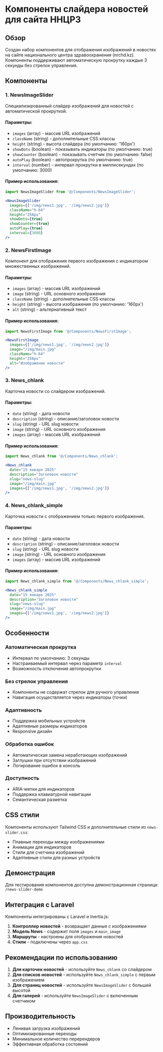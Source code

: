 # Компоненты слайдера новостей для сайта ННЦРЗ

## Обзор

Создан набор компонентов для отображения изображений в новостях на сайте национального центра здравоохранения (nrchd.kz). Компоненты поддерживают автоматическую прокрутку каждые 3 секунды без стрелок управления.

## Компоненты

### 1. NewsImageSlider

Специализированный слайдер изображений для новостей с автоматической прокруткой.

#### Параметры:
- `images` (array) - массив URL изображений
- `className` (string) - дополнительные CSS классы
- `height` (string) - высота слайдера (по умолчанию: '160px')
- `showDots` (boolean) - показывать индикаторы (по умолчанию: true)
- `showCounter` (boolean) - показывать счетчик (по умолчанию: false)
- `autoPlay` (boolean) - автопрокрутка (по умолчанию: true)
- `interval` (number) - интервал прокрутки в миллисекундах (по умолчанию: 3000)

#### Пример использования:
```jsx
import NewsImageSlider from '@/Components/NewsImageSlider';

<NewsImageSlider 
  images={['/img/news1.jpg', '/img/news2.jpg']}
  className="h-64"
  height="256px"
  showDots={true}
  showCounter={true}
  autoPlay={true}
  interval={3000}
/>
```

### 2. NewsFirstImage

Компонент для отображения первого изображения с индикатором множественных изображений.

#### Параметры:
- `images` (array) - массив URL изображений
- `image` (string) - URL основного изображения
- `className` (string) - дополнительные CSS классы
- `height` (string) - высота изображения (по умолчанию: '160px')
- `alt` (string) - альтернативный текст

#### Пример использования:
```jsx
import NewsFirstImage from '@/Components/NewsFirstImage';

<NewsFirstImage 
  images={['/img/news1.jpg', '/img/news2.jpg']}
  image="/img/main.jpg"
  className="h-64"
  height="256px"
  alt="Изображение новости"
/>
```

### 3. News_chlank

Карточка новости со слайдером изображений.

#### Параметры:
- `date` (string) - дата новости
- `description` (string) - описание/заголовок новости
- `slug` (string) - URL slug новости
- `image` (string) - URL основного изображения
- `images` (array) - массив URL изображений

#### Пример использования:
```jsx
import News_chlank from '@/Components/News_chlank';

<News_chlank
  date="15 января 2025"
  description="Заголовок новости"
  slug="news-slug"
  image="/img/main.jpg"
  images={['/img/news1.jpg', '/img/news2.jpg']}
/>
```

### 4. News_chlank_simple

Карточка новости с отображением только первого изображения.

#### Параметры:
- `date` (string) - дата новости
- `description` (string) - описание/заголовок новости
- `slug` (string) - URL slug новости
- `image` (string) - URL основного изображения
- `images` (array) - массив URL изображений

#### Пример использования:
```jsx
import News_chlank_simple from '@/Components/News_chlank_simple';

<News_chlank_simple
  date="15 января 2025"
  description="Заголовок новости"
  slug="news-slug"
  image="/img/main.jpg"
  images={['/img/news1.jpg', '/img/news2.jpg']}
/>
```

## Особенности

### Автоматическая прокрутка
- Интервал по умолчанию: 3 секунды
- Настраиваемый интервал через параметр `interval`
- Возможность отключения автопрокрутки

### Без стрелок управления
- Компоненты не содержат стрелок для ручного управления
- Навигация осуществляется через индикаторы (точки)

### Адаптивность
- Поддержка мобильных устройств
- Адаптивные размеры индикаторов
- Responsive дизайн

### Обработка ошибок
- Автоматическая замена неработающих изображений
- Заглушки при отсутствии изображений
- Логирование ошибок в консоль

### Доступность
- ARIA-метки для индикаторов
- Поддержка клавиатурной навигации
- Семантическая разметка

## CSS стили

Компоненты используют Tailwind CSS и дополнительные стили из `news-slider.css`:

- Плавные переходы между изображениями
- Анимации для индикаторов
- Стили для счетчика изображений
- Адаптивные стили для разных устройств

## Демонстрация

Для тестирования компонентов доступна демонстрационная страница:
`/news-slider-demo`

## Интеграция с Laravel

Компоненты интегрированы с Laravel и Inertia.js:

1. **Контроллер новостей** - возвращает данные с изображениями
2. **Модель News** - содержит поля `images` и `main_image`
3. **Маршруты** - настроены для отображения новостей
4. **Стили** - подключены через `app.css`

## Рекомендации по использованию

1. **Для карточек новостей** - используйте `News_chlank` со слайдером
2. **Для списков новостей** - используйте `News_chlank_simple` с первым изображением
3. **Для страниц новостей** - используйте `NewsImageSlider` с большей высотой
4. **Для галерей** - используйте `NewsImageSlider` с включенным счетчиком

## Производительность

- Ленивая загрузка изображений
- Оптимизированные переходы
- Минимальное количество перерендеров
- Эффективная обработка состояний
